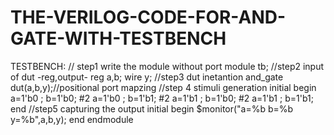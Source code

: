 # THE-VERILOG-CODE-FOR-AND-GATE-WITH-TESTBENCH

TESTBENCH:
// step1 write the module without port
module tb;
  //step2 input of dut -reg,output-
  reg a,b;
  wire y;
  //step3 dut inetantion
  and_gate dut(a,b,y);//positional port mapzing
  //step 4 stimuli generation
  initial
    begin
      a=1'b0 ; b=1'b0;
   #2 a=1'b0 ; b=1'b1;
   #2 a=1'b1 ; b=1'b0; 
   #2 a=1'b1 ; b=1'b1;
    end
  //step5 capturing the output
  initial
    begin
      $monitor("a=%b  b=%b  y=%b",a,b,y);
    end
endmodule
